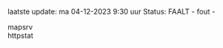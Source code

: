 laatste update: 
ma 04-12-2023  9:30   uur 
Status: FAALT - fout - 
<div class="service R">mapsrv</div><div class="service G">httpstat</div>